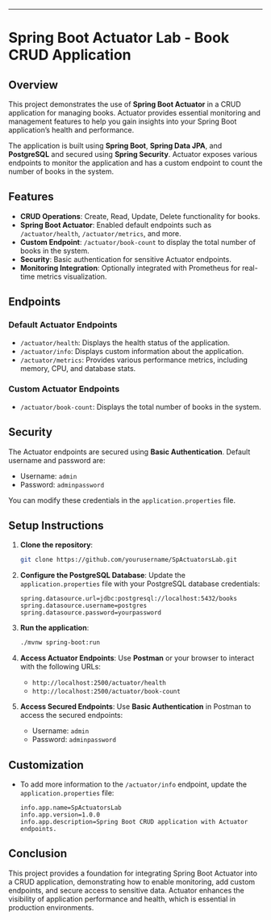  
---

# Spring Boot Actuator Lab - Book CRUD Application

## Overview

This project demonstrates the use of **Spring Boot Actuator** in a CRUD application for managing books. Actuator provides essential monitoring and management features to help you gain insights into your Spring Boot application’s health and performance.

The application is built using **Spring Boot**, **Spring Data JPA**, and **PostgreSQL** and secured using **Spring Security**. Actuator exposes various endpoints to monitor the application and has a custom endpoint to count the number of books in the system.

## Features

- **CRUD Operations**: Create, Read, Update, Delete functionality for books.
- **Spring Boot Actuator**: Enabled default endpoints such as `/actuator/health`, `/actuator/metrics`, and more.
- **Custom Endpoint**: `/actuator/book-count` to display the total number of books in the system.
- **Security**: Basic authentication for sensitive Actuator endpoints.
- **Monitoring Integration**: Optionally integrated with Prometheus for real-time metrics visualization.

## Endpoints

### Default Actuator Endpoints

- `/actuator/health`: Displays the health status of the application.
- `/actuator/info`: Displays custom information about the application.
- `/actuator/metrics`: Provides various performance metrics, including memory, CPU, and database stats.

### Custom Actuator Endpoints

- `/actuator/book-count`: Displays the total number of books in the system.

## Security

The Actuator endpoints are secured using **Basic Authentication**. Default username and password are:

- Username: `admin`
- Password: `adminpassword`

You can modify these credentials in the `application.properties` file.

## Setup Instructions

1. **Clone the repository**:
   ```bash
   git clone https://github.com/yourusername/SpActuatorsLab.git
   ```

2. **Configure the PostgreSQL Database**:
   Update the `application.properties` file with your PostgreSQL database credentials:
   ```properties
   spring.datasource.url=jdbc:postgresql://localhost:5432/books
   spring.datasource.username=postgres
   spring.datasource.password=yourpassword
   ```

3. **Run the application**:
   ```bash
   ./mvnw spring-boot:run
   ```

4. **Access Actuator Endpoints**:
   Use **Postman** or your browser to interact with the following URLs:
    - `http://localhost:2500/actuator/health`
    - `http://localhost:2500/actuator/book-count`

5. **Access Secured Endpoints**:
   Use **Basic Authentication** in Postman to access the secured endpoints:
    - Username: `admin`
    - Password: `adminpassword`

## Customization

- To add more information to the `/actuator/info` endpoint, update the `application.properties` file:
   ```properties
   info.app.name=SpActuatorsLab
   info.app.version=1.0.0
   info.app.description=Spring Boot CRUD application with Actuator endpoints.
   ```

## Conclusion

This project provides a foundation for integrating Spring Boot Actuator into a CRUD application, demonstrating how to enable monitoring, add custom endpoints, and secure access to sensitive data. Actuator enhances the visibility of application performance and health, which is essential in production environments.